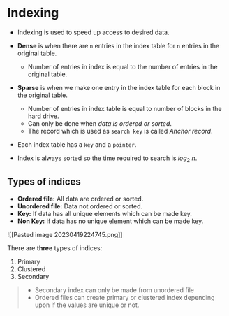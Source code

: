 # Indexing

- Indexing is used to speed up access to desired data.

- **Dense** is when there are `n` entries in the index table for `n` entries in the original table.
	- Number of entries in index is equal to the number of entries in the original table.
- **Sparse** is when we make one entry in the index table for each block in the original table.
	- Number of entries in index table is equal to number of blocks in the hard drive.
	- Can only be done when *data is ordered or sorted*.
	- The record which is used as `search key` is called *Anchor record*.
- Each index table has a `key` and a `pointer`.
- Index is always sorted so the time required to search is $log_2$ $n$.

## Types of indices

- **Ordered file:** All data are ordered or sorted.
- **Unordered file:** Data not ordered or sorted.
- **Key:** If data has all unique elements which can be made key.
- **Non Key:** If data has no unique element which can be made key.

![[Pasted image 20230419224745.png]]

There are **three** types of indices:
1. Primary
2. Clustered
3. Secondary

> - Secondary index can only be made from unordered file
> - Ordered files can create primary or clustered index depending upon if the values are unique or not.

